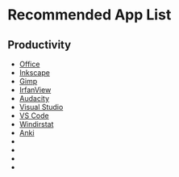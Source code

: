 # Recommended App List

<h2>Productivity</h2>
<ul>
  <li><a href="https://www.office.com/" target="_blank">Office</a></li>
  <li><a href=https://inkscape.org/"" target="_blank">Inkscape</a></li>
  <li><a href="https://www.gimp.org/" target="_blank">Gimp</a></li>
  <li><a href="https://www.irfanview.com/" target="_blank">IrfanView</a></li>
  <li><a href="https://www.audacityteam.org/" target="_blank">Audacity</a></li>
  <li><a href="https://visualstudio.microsoft.com/" target="_blank">Visual Studio</a></li>
  <li><a href="https://code.visualstudio.com/" target="_blank">VS Code</a></li>
  <li><a href="https://windirstat.net/" target="_blank">Windirstat</a></li>
  <li><a href="https://apps.ankiweb.net/index.html" target="_blank">Anki</a></li>
  <li><a href="" target="_blank"></a></li>
  <li><a href="" target="_blank"></a></li>
  <li><a href="" target="_blank"></a></li>
  <li><a href="" target="_blank"></a></li>
</ul>
